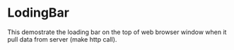# LodingBar
This demostrate the loading bar on the top of web browser window when it pull data from server (make http call).
